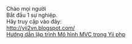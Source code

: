 Chào mọi người<br/>
Bắt đầu 1 sự nghiệp.<br/>
Hãy truy cập vào đây: <br/>
http://yii2vn.blogspot.com/<br/>
<a href="http://yii2vn.blogspot.com/2015/06/huong-dan-lap-trinh-mo-hinh-mvc-trong-yii-php.html">Hướng dẫn lập trình Mô hình MVC trong Yii php</a>

